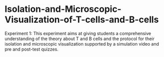# Isolation-and-Microscopic-Visualization-of-T-cells-and-B-cells
Experiment 1:
This experiment aims at giving students a comprehensive understanding of the theory about T and B cells and the protocol for their isolation and microscopic visualization supported by a simulation video and pre and post-test quizzes.
